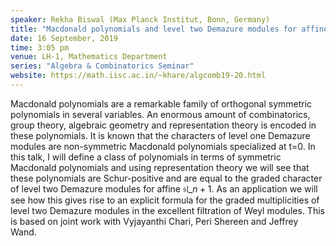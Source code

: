 ```yaml
---
speaker: Rekha Biswal (Max Planck Institut, Bonn, Germany)
title: "Macdonald polynomials and level two Demazure modules for affine $sl_{n+1}$"
date: 16 September, 2019
time: 3:05 pm
venue: LH-1, Mathematics Department
series: "Algebra & Combinatorics Seminar"
website: https://math.iisc.ac.in/~khare/algcomb19-20.html
---
```


Macdonald polynomials are a remarkable family of orthogonal symmetric polynomials
in several variables. An enormous amount of combinatorics, group theory, algebraic
geometry and representation theory is encoded in these polynomials. It is known
that the characters of level one Demazure modules are non-symmetric Macdonald
polynomials specialized at t=0. In this talk, I will define a class of polynomials
in terms of symmetric Macdonald polynomials and using representation theory we
will see that these polynomials are Schur-positive and are equal to the graded
character of level two Demazure modules for affine $\mathfrak{sl}\_{n+1}$. As an
application we will see how this gives rise to an explicit formula for the graded
multiplicities of level two Demazure modules in the excellent filtration of Weyl
modules. This is based on joint work with Vyjayanthi Chari, Peri Shereen and
Jeffrey Wand.
